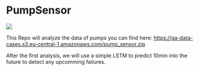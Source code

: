 # PumpSensor

![](https://github.com/JanderHungrige/PumpSensor/tree/main/images/rsz_overview_1.png?raw=true)

This Repo will analyze the data of pumps you can find here: https://ga-data-cases.s3.eu-central-1.amazonaws.com/pump_sensor.zip

After the first analysis, we will use a simple LSTM to predict 10min into the future to detect any upcomming failures.

